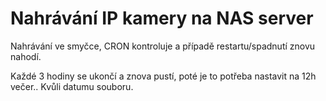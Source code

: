 Nahrávání IP kamery na NAS server
========

Nahrávání ve smyčce, CRON kontroluje a případě restartu/spadnutí znovu nahodí.

Každé 3 hodiny se ukončí a znova pustí, poté je to potřeba nastavit na 12h večer.. Kvůli datumu souboru.




